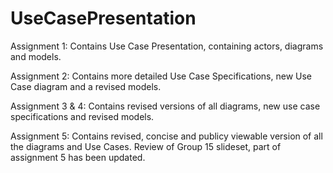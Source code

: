 # UseCasePresentation

Assignment 1: Contains Use Case Presentation, containing actors, diagrams and models.

Assignment 2: Contains more detailed Use Case Specifications, new Use Case diagram and a revised models.

Assignment 3 & 4: Contains revised versions of all diagrams, new use case specifications and revised models.

Assignment 5: 
Contains revised, concise and publicy viewable version of all the diagrams and Use Cases.
Review of Group 15 slideset, part of assignment 5 has been updated.
